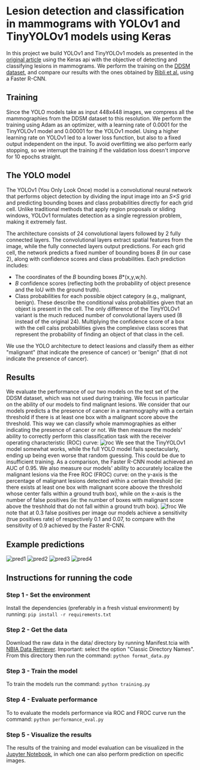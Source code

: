 # Lesion detection and classification in mammograms with YOLOv1 and TinyYOLOv1 models using Keras

In this project we build YOLOv1 and TinyYOLOv1 models as presented in the [original article](refs/Yolo.pdf) using the Keras api with the objective of detecting and classifying lesions in mammograms. We perform the training on the [DDSM dataset](refs/CBIS-DDSM.pdf), and compare our results with the ones obtained by [Ribli et al.](refs/CBIS-DDSM.pdf) using a Faster R-CNN.

## Training
Since the YOLO models take as input 448x448 images, we compress all the mammographies from the DDSM dataset to this resolution. We perform the training using Adam as an optimizer, with a learning rate of 0.0001 for the TinyYOLOv1 model and 0.00001 for the YOLOv1 model. Using a higher learning rate on YOLOv1 led to a lower loss function, but also to a fixed output independent on the input. To avoid overfitting we also perform early stopping, so we interrupt the training if the validation loss doesn't imporve for 10 epochs straight.


## The YOLO model
The YOLOv1 (You Only Look Once) model is a convolutional neural network that performs object detection by dividing the input image into an *S×S* grid and predicting bounding boxes and class probabilities directly for each grid cell. Unlike traditional methods that apply region proposals or sliding windows, YOLOv1 formulates detection as a single regression problem, making it extremely fast.

The architecture consists of 24 convolutional layers followed by 2 fully connected layers. The convolutional layers extract spatial features from the image, while the fully connected layers output predictions. For each grid cell, the network predicts a fixed number of bounding boxes *B* (in our case 2), along with confidence scores and class probabilities. Each prediction includes:
- The coordinates of the *B* bounding boxes *B*\*(x,y,w,h).
- *B* confidence scores (reflecting both the probability of object presence and the IoU with the ground truth).
- Class probabilities for each possible object category (e.g., malignant, benign). These describe the conditional valss probabilities given that an objext is present in the cell.
The only difference of the TinyYOLOv1 variant is the much reduced number of convolutional layers used (8 instead of the original 24). Multiplying the confidence score of a box with the cell calss probabilities gives the complexive class scores that represent the probability of finding an object of that class in the cell.

We use the YOLO architecture to detect leasions and classify them as either "malignant" (that indicate the presence of cancer) or 'benign" (that di not indicate the presence of cancer).

## Results
We evaluate the performance of our two models on the test set of the DDSM dataset, which was not used during training. We focus in particular on the ability of our models to find malignant lesions.
We consider that our models predicts a the presence of cancer in a mammography with a certain threshold if there is at least one box with a malignant score above the threshold. This way we can classify whole mammographies as either indicating the presence of cancer or not.
We then measure the models' ability to correctly perform this classification task with the receiver operating characteristic (ROC) curve:
![roc](https://github.com/user-attachments/assets/f1e12db1-f893-4bd4-9d08-44ee72bb93e3)
We see that the TinyYOLOv1 model somewhat works, while the full YOLO model fails spectacularly, ending up being even worse that random guessing. This could be due to insufficient training. As a comparison, the Faster R-CNN model achieved an AUC of 0.95.
We also measure our models' ability to accurately localize the malignant lesions via the Free ROC (FROC) curve: on the y-axis is the percentage of malignant lesions detected within a certain threshold (ie: there exists at least one box with malignant score aboove the threshold whose center falls within a ground truth box), while on the x-axis is the number of false positives (ie: the number of boxes with malignant score above the treshhold that do not fall within a ground truth box).
![froc](https://github.com/user-attachments/assets/93f184a7-7943-43d3-97e4-c9438a5885ac)
We note that at 0.3 false positives per image our models achieve a sensitivity (true positives rate) of respectively 0.1 and 0.07, to compare with the sensitivity of 0.9 achieved by the Faster R-CNN.

## Example predictions
![pred1](https://github.com/user-attachments/assets/3c299e60-8bb7-44bf-854b-dd0bc849b6d7)
![pred2](https://github.com/user-attachments/assets/966e14b0-f062-4a31-a58f-f1f2c1439cb3)
![pred3](https://github.com/user-attachments/assets/e0e2d4ba-8e18-4f4e-93f1-55f29c02778a)
![pred4](https://github.com/user-attachments/assets/c94ec5ff-43fe-4e2c-befc-8a6ab9a1260d)

## Instructions for running the code

### Step 1 - Set the environment
Install the dependencies (preferably in a fresh vistual environment) by running:
`pip install -r requirements.txt`

### Step 2 - Get the data
Download the raw data in the data/ directory by running Manifest.tcia with [NBIA Data Retriever](https://wiki.cancerimagingarchive.net/display/NBIA/Downloading+TCIA+Images). Important: select the option "Classic Directory Names". From this directory then run the command:
`python format_data.py`

### Step 3 - Train the model
To train the models run the command:
`python training.py`

### Step 4 - Evaluate performance
To to evaluate the models performance via ROC and FROC curve run the command:
`python performance_eval.py`

### Step 5 - Visualize the results
The results of the training and model evaluation can be visualized in the [Jupyter Notebook](Results.ipynb), in which one can also perform prediction on specific images.
